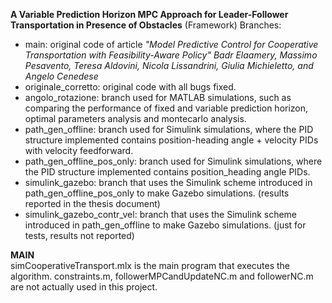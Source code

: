 **A Variable Prediction Horizon MPC Approach for Leader-Follower Transportation in Presence of Obstacles** (Framework)
Branches:
- main: original code of article *"Model Predictive Control for Cooperative Transportation with Feasibility-Aware Policy" Badr Elaamery, Massimo Pesavento, Teresa Aldovini, Nicola Lissandrini, Giulia Michieletto, and Angelo Cenedese*
- originale_corretto: original code with all bugs fixed.
- angolo_rotazione: branch used for MATLAB simulations, such as comparing the performance of fixed and variable prediction horizon, optimal parameters analysis and montecarlo analysis.
- path_gen_offline: branch used for Simulink simulations, where the PID structure implemented contains position-heading angle + velocity PIDs with velocity feedforward.
- path_gen_offline_pos_only: branch used for Simulink simulations, where the PID structure implemented contains position_heading angle PIDs.
- simulink_gazebo: branch that uses the Simulink scheme introduced in path_gen_offline_pos_only to make Gazebo simulations. (results reported in the thesis document)
- simulink_gazebo_contr_vel: branch that uses the Simulink scheme introduced in path_gen_offline to make Gazebo simulations. (just for tests, results not reported)

**MAIN**	
simCooperativeTransport.mlx is the main program that executes the algorithm.
constraints.m, followerMPCandUpdateNC.m and followerNC.m are not actually used in this project.

